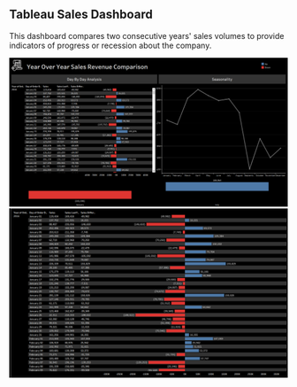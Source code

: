 ## Tableau Sales Dashboard

This dashboard compares two consecutive years' sales volumes to provide indicators of progress or recession about the company.<br/>

![](Sales_Dashboard.png)
![](Sales_page.png)
